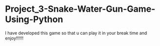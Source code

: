 # Project_3-Snake-Water-Gun-Game-Using-Python
I have developed this game so that u can play it in your break time and enjoy!!!!!! 
